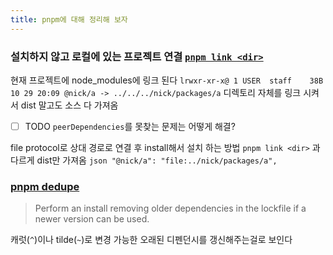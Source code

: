 ```yaml
---
title: pnpm에 대해 정리해 보자
---
```

### 설치하지 않고 로컬에 있는 프로젝트 연결 [`pnpm link <dir>`](https://pnpm.io/ko/cli/link)

현재 프로젝트에 node_modules에 링크 된다
`lrwxr-xr-x@ 1 USER  staff    38B 10 29 20:09 @nick/a -> ../../../nick/packages/a`
디렉토리 자체를 링크 시켜서 dist 말고도 소스 다 가져옴
-  [ ] TODO `peerDependencies`를 못찾는 문제는 어떻게 해결?

 file protocol로 상대 경로로 연결 후  install해서 설치 하는 방법
`pnpm link <dir>` 과 다르게 dist만 가져옴
	```json
	        "@nick/a": "file:../nick/packages/a",
	```

### [pnpm dedupe](https://pnpm.io/cli/dedupe)

> Perform an install removing older dependencies in the lockfile if a newer version can be used.

캐럿(`^`)이나 tilde(`~`)로 변경 가능한 오래된 디펜던시를 갱신해주는걸로 보인다
